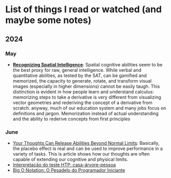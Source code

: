 # List of things I read or watched (and maybe some notes) 

## 2024

### May 

- [**Recognizing Spatial Intelligence**](https://www.scientificamerican.com/article/recognizing-spatial-intel/): Spatial cognitive abilities seem to be the best proxy for raw, general intelligence. While verbal and quantitative abilities, as tested by the SAT, can be gamified and memorized, the capacity to generate, rotate, and transform visual images (especially in higher dimensions) cannot be easily taugh. This distinction is evident in how people learn and understand calculus: memorizing steps to take a derivative is very different from visualizing vector geometries and rederiving the concept of a derivative from scratch. anyway, much of our education system and many jobs focus on definitions and jargon. Memorization instead of actual understanding and the ability to rederive concepts from first principles

### June 

- [Your Thoughts Can Release Abilities Beyond Normal Limits](https://www.scientificamerican.com/article/your-thoughts-can-release-abilities-beyond-normal-limits/): Basically, the placebo effect is real and can be used to improve performance in a variety of tasks. This is article shows how our thoughts are often capable of extending our cognitive and physical limits.
- [Interpretação do teste HTP: casa-árvore-pessoa](https://br.psicologia-online.com/interpretacao-do-teste-htp-casa-arvore-pessoa-122.html)
- [ Big O Notation: O Pesadelo do Programador Iniciante](https://www.youtube.com/watch?v=GLKDo13920k&t=8s)